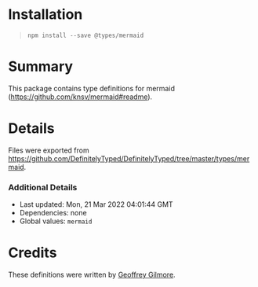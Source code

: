 # Installation
> `npm install --save @types/mermaid`

# Summary
This package contains type definitions for mermaid (https://github.com/knsv/mermaid#readme).

# Details
Files were exported from https://github.com/DefinitelyTyped/DefinitelyTyped/tree/master/types/mermaid.

### Additional Details
 * Last updated: Mon, 21 Mar 2022 04:01:44 GMT
 * Dependencies: none
 * Global values: `mermaid`

# Credits
These definitions were written by [Geoffrey Gilmore](https://github.com/ggilmore).
